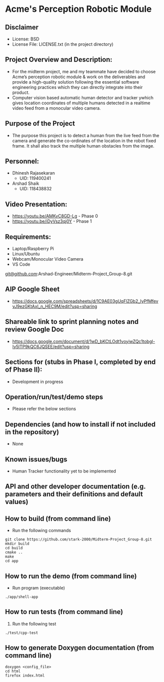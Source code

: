 # Acme's Perception Robotic Module

## Disclaimer
 - License: BSD 
 - License File: LICENSE.txt (in the project directory)
   
## Project Overview and Description:
 - For the midterm project, me and my teammate have decided to choose Acme’s perception robotic module & work on the deliverables and provide a high-quality solution following the essential software engineering practices which they can directly integrate into their product.
 - Computer vision based automatic human detector and tracker ywhich gives location coordinates of multiple humans detected in a realtime video feed from a monocular video camera.
 
## Purpose of the Project
 - The purpose this project is to detect a human from the live feed from the camera and generate the co-ordinates of the location in the robot fixed frame. It shall also track the multiple human obstacles from the image.
 
## Personnel:
 - Dhinesh Rajasekaran 
    - UID: 119400241
 - Arshad Shaik
    - UID: 118438832
 
## Video Presentation:
 - https://youtu.be/AMKvC8GD-Lg - Phase 0
 - https://youtu.be/iDyVsz3qj0Y - Phase 1

## Requirements: 
 - Laptop/Raspberry Pi
 - Linux/Ubuntu
 - Webcam/Monocular Video Camera
 - VS Code
 
 git@github.com:Arshad-Engineer/Midterm-Project_Group-8.git
 
## AIP Google Sheet
 - https://docs.google.com/spreadsheets/d/1C9AE03gUqFlZGb2_IyPfMfevvJ9ezGKtAxI_n_HEC9M/edit?usp=sharing

## Shareable link to sprint planning notes and review Google Doc
 - https://docs.google.com/document/d/1wD_bKCtLOdt1voyiwZQc1tobgl-Iy5lTP9kQC6JQSEE/edit?usp=sharing

## Sections for (stubs in Phase I, completed by end of Phase II):
 - Development in progress

## Operation/run/test/demo steps
 - Please refer the below sections
 
## Dependencies (and how to install if not included in the repository)
 - None

## Known issues/bugs
 - Human Tracker functionality yet to be implemented

## API and other developer documentation (e.g. parameters and their definitions and default values) 

## How to build (from command line)
 - Run the following commands
```
git clone https://github.com/stark-2000/Midterm-Project_Group-8.git
mkdir build
cd build
cmake ..
make
cd app
```
## How to run the demo (from command line)
 - Run program (executable)
```
./app/shell-app
```

## How to run tests (from command line)
1. Run the following test
```
./test/cpp-test
```
## How to generate Doxygen documentation (from command line)
```
doxygen <config_file>
cd html
firefox index.html
```
